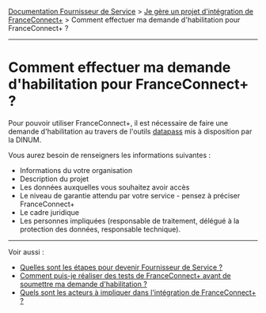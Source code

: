 [Documentation Fournisseur de Service](../README.md) > [Je gère un projet d'intégration de FranceConnect+](../README.md#je-veux-devenir-fournisseur-de-service) > Comment effectuer ma demande d'habilitation pour FranceConnect+ ?

---

# Comment effectuer ma demande d'habilitation pour FranceConnect+ ?

Pour pouvoir utiliser FranceConnect+, il est nécessaire de faire une demande d'habilitation au travers de l'outils [datapass](https://datapass.api.gouv.fr/franceconnect/) mis à disposition par la DINUM. 

Vous aurez besoin de renseigners les informations suivantes : 

- Informations du votre organisation 
- Description du projet
- Les données auxquelles vous souhaitez avoir accès
- Le niveau de garantie attendu par votre service - pensez à préciser FranceConnect+
- Le cadre juridique
- Les personnes impliquées (responsable de traitement, délégué à la protection des données, responsable technique).

---

Voir aussi : 

- [Quelles sont les étapes pour devenir Fournisseur de Service ?](../pilotage/pilotage-etapes.md)
- [Comment puis-je réaliser des tests de FranceConnect+ avant de soumettre ma demande d'habilitation ?](projet-tests-sans-datapass.md)
- [Quels sont les acteurs à impliquer dans l'intégration de FranceConnect+ ?](../pilotage/pilotage-demarches-acteurs.md)
